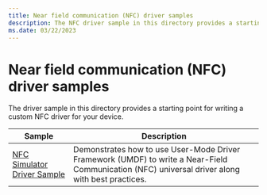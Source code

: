 ```yaml
---
title: Near field communication (NFC) driver samples
description: The NFC driver sample in this directory provides a starting point for writing a custom driver for your device.
ms.date: 03/22/2023
---
```


# Near field communication (NFC) driver samples

The driver sample in this directory provides a starting point for writing a custom NFC driver for your device.

| Sample | Description |
| --- | --- |
| [NFC Simulator Driver Sample](/samples/microsoft/windows-driver-samples/nfc-cx-client-driver-sample/) | Demonstrates how to use User-Mode Driver Framework (UMDF) to write a Near-Field Communication (NFC) universal driver along with best practices. |
